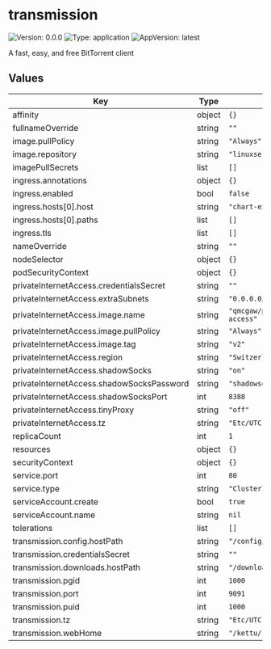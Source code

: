 # transmission

![Version: 0.0.0](https://img.shields.io/badge/Version-0.0.0-informational?style=flat-square) ![Type: application](https://img.shields.io/badge/Type-application-informational?style=flat-square) ![AppVersion: latest](https://img.shields.io/badge/AppVersion-latest-informational?style=flat-square)

A fast, easy, and free BitTorrent client

## Values

| Key | Type | Default | Description |
|-----|------|---------|-------------|
| affinity | object | `{}` |  |
| fullnameOverride | string | `""` |  |
| image.pullPolicy | string | `"Always"` |  |
| image.repository | string | `"linuxserver/transmission"` |  |
| imagePullSecrets | list | `[]` |  |
| ingress.annotations | object | `{}` |  |
| ingress.enabled | bool | `false` |  |
| ingress.hosts[0].host | string | `"chart-example.local"` |  |
| ingress.hosts[0].paths | list | `[]` |  |
| ingress.tls | list | `[]` |  |
| nameOverride | string | `""` |  |
| nodeSelector | object | `{}` |  |
| podSecurityContext | object | `{}` |  |
| privateInternetAccess.credentialsSecret | string | `""` |  |
| privateInternetAccess.extraSubnets | string | `"0.0.0.0/32"` |  |
| privateInternetAccess.image.name | string | `"qmcgaw/private-internet-access"` |  |
| privateInternetAccess.image.pullPolicy | string | `"Always"` |  |
| privateInternetAccess.image.tag | string | `"v2"` |  |
| privateInternetAccess.region | string | `"Switzerland"` |  |
| privateInternetAccess.shadowSocks | string | `"on"` |  |
| privateInternetAccess.shadowSocksPassword | string | `"shadowsocks"` |  |
| privateInternetAccess.shadowSocksPort | int | `8388` |  |
| privateInternetAccess.tinyProxy | string | `"off"` |  |
| privateInternetAccess.tz | string | `"Etc/UTC"` |  |
| replicaCount | int | `1` |  |
| resources | object | `{}` |  |
| securityContext | object | `{}` |  |
| service.port | int | `80` |  |
| service.type | string | `"ClusterIP"` |  |
| serviceAccount.create | bool | `true` |  |
| serviceAccount.name | string | `nil` |  |
| tolerations | list | `[]` |  |
| transmission.config.hostPath | string | `"/config/transmission"` |  |
| transmission.credentialsSecret | string | `""` |  |
| transmission.downloads.hostPath | string | `"/downloads"` |  |
| transmission.pgid | int | `1000` |  |
| transmission.port | int | `9091` |  |
| transmission.puid | int | `1000` |  |
| transmission.tz | string | `"Etc/UTC"` |  |
| transmission.webHome | string | `"/kettu/"` |  |
